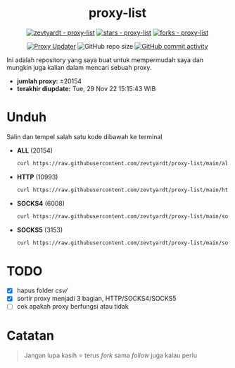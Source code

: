 <div align="center">

# proxy-list

  [![zevtyardt - proxy-list](https://img.shields.io/static/v1?label=zevtyardt&message=proxy-list&color=blue&logo=github)](https://github.com/zevtyardt/proxy-list "Go to GitHub repo")
  [![stars - proxy-list](https://img.shields.io/github/stars/zevtyardt/proxy-list?style=social)](https://github.com/zevtyardt/proxy-list)
  [![forks - proxy-list](https://img.shields.io/github/forks/zevtyardt/proxy-list?style=social)](https://github.com/zevtyardt/proxy-list)

  [![Proxy Updater](https://github.com/zevtyardt/proxy-list/workflows/Proxy%20Updater/badge.svg)](https://github.com/zevtyardt/proxy-list/actions?query=workflow:"Proxy+Updater")
  ![GitHub repo size](https://img.shields.io/github/repo-size/zevtyardt/proxy-list)
  [![GitHub commit activity](https://img.shields.io/github/commit-activity/m/zevtyardt/proxy-list?logo=commits)](https://github.com/zevtyardt/proxy-list/commits/main)

</div>

  Ini adalah repository yang saya buat untuk mempermudah saya dan mungkin juga kalian dalam mencari sebuah proxy.

  - **jumlah proxy:** ±20154
  - **terakhir diupdate:** Tue, 29 Nov 22 15:15:43 WIB

# Unduh
  Salin dan tempel salah satu kode dibawah ke terminal
  - **ALL** (20154)
    ```bash
    curl https://raw.githubusercontent.com/zevtyardt/proxy-list/main/all.txt -o all.txt
    ```
  - **HTTP** (10993)
    ```bash
    curl https://raw.githubusercontent.com/zevtyardt/proxy-list/main/http.txt -o http.txt
    ```
  - **SOCKS4** (6008)
    ```bash
    curl https://raw.githubusercontent.com/zevtyardt/proxy-list/main/socks4.txt -o socks4.txt
    ```
  - **SOCKS5** (3153)
    ```bash
    curl https://raw.githubusercontent.com/zevtyardt/proxy-list/main/socks5.txt -o socks5.txt
    ```

# TODO
  - [x] hapus folder *csv/*
  - [x] sortir proxy menjadi 3 bagian, HTTP/SOCKS4/SOCKS5
  - [ ] cek apakah proxy berfungsi atau tidak

# Catatan
> Jangan lupa kasih ⭐ terus *fork* sama *follow* juga kalau perlu

